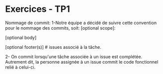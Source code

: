 # Exercices - TP1
Nommage de commit:
1-Notre équipe a décidé de suivre cette convention pour le nommage des commits, soit: <type>[optional scope]: <description>

[optional body]

[optional footer(s)] # issues associé à la tâche.

2- On commit lorsqu'une tâche associée à un issue est complétée. Autrement dit, la personne assignée à un issue commit le code fonctionnel relié à celui-ci. 

